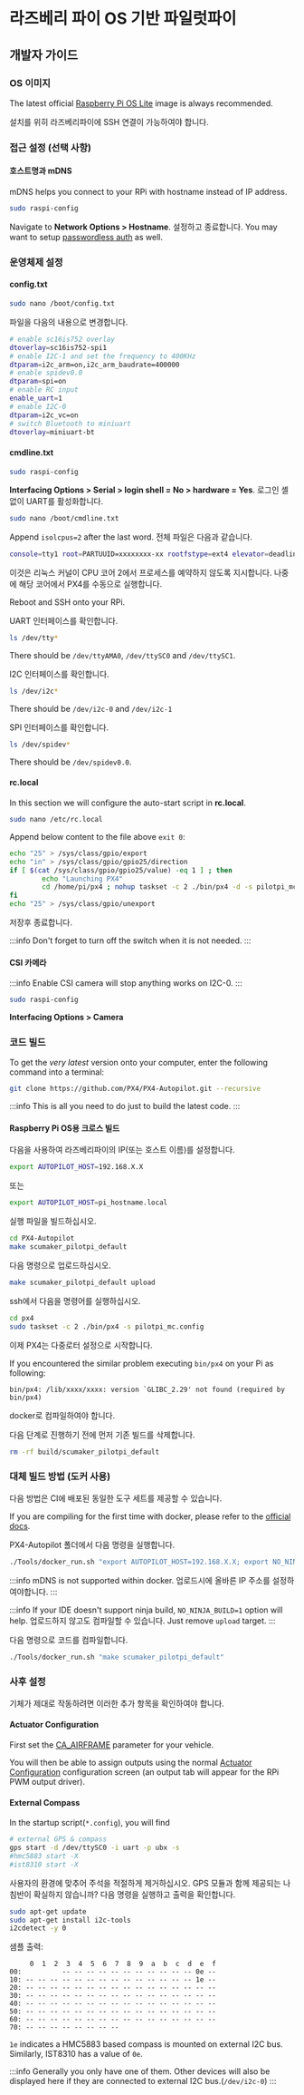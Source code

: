 # 라즈베리 파이 OS 기반 파일럿파이

## 개발자 가이드

### OS 이미지

The latest official [Raspberry Pi OS Lite](https://downloads.raspberrypi.org/raspios_lite_armhf_latest) image is always recommended.

설치를 위히 라즈베리파이에 SSH 연결이 가능하여야 합니다.

### 접근 설정 (선택 사항)

#### 호스트명과 mDNS

mDNS helps you connect to your RPi with hostname instead of IP address.

```sh
sudo raspi-config
```

Navigate to **Network Options > Hostname**.
설정하고 종료합니다.
You may want to setup [passwordless auth](https://www.raspberrypi.org/documentation/remote-access/ssh/passwordless.md) as well.

### 운영체제 설정

#### config.txt

```sh
sudo nano /boot/config.txt
```

파일을 다음의 내용으로 변경합니다.

```sh
# enable sc16is752 overlay
dtoverlay=sc16is752-spi1
# enable I2C-1 and set the frequency to 400KHz
dtparam=i2c_arm=on,i2c_arm_baudrate=400000
# enable spidev0.0
dtparam=spi=on
# enable RC input
enable_uart=1
# enable I2C-0
dtparam=i2c_vc=on
# switch Bluetooth to miniuart
dtoverlay=miniuart-bt
```

#### cmdline.txt

```sh
sudo raspi-config
```

**Interfacing Options > Serial > login shell = No > hardware = Yes**.
로그인 셸없이 UART를 활성화합니다.

```sh
sudo nano /boot/cmdline.txt
```

Append `isolcpus=2` after the last word.
전체 파일은 다음과 같습니다.

```sh
console=tty1 root=PARTUUID=xxxxxxxx-xx rootfstype=ext4 elevator=deadline fsck.repair=yes rootwait isolcpus=2
```

이것은 리눅스 커널이 CPU 코어 2에서 프로세스를 예약하지 않도록 지시합니다.
나중에 해당 코어에서 PX4를 수동으로 실행합니다.

Reboot and SSH onto your RPi.

UART 인터페이스를 확인합니다.

```sh
ls /dev/tty*
```

There should be `/dev/ttyAMA0`, `/dev/ttySC0` and `/dev/ttySC1`.

I2C 인터페이스를 확인합니다.

```sh
ls /dev/i2c*
```

There should be `/dev/i2c-0` and `/dev/i2c-1`

SPI 인터페이스를 확인합니다.

```sh
ls /dev/spidev*
```

There should be `/dev/spidev0.0`.

#### rc.local

In this section we will configure the auto-start script in **rc.local**.

```sh
sudo nano /etc/rc.local
```

Append below content to the file above `exit 0`:

```sh
echo "25" > /sys/class/gpio/export
echo "in" > /sys/class/gpio/gpio25/direction
if [ $(cat /sys/class/gpio/gpio25/value) -eq 1 ] ; then
        echo "Launching PX4"
        cd /home/pi/px4 ; nohup taskset -c 2 ./bin/px4 -d -s pilotpi_mc.config 2 &> 1 > /home/pi/px4/px4.log &
fi
echo "25" > /sys/class/gpio/unexport
```

저장후 종료합니다.

:::info
Don't forget to turn off the switch when it is not needed.
:::

#### CSI 카메라

:::info
Enable CSI camera will stop anything works on I2C-0.
:::

```sh
sudo raspi-config
```

**Interfacing Options > Camera**

### 코드 빌드

To get the _very latest_ version onto your computer, enter the following command into a terminal:

```sh
git clone https://github.com/PX4/PX4-Autopilot.git --recursive
```

:::info
This is all you need to do just to build the latest code.
:::

#### Raspberry Pi OS용 크로스 빌드

다음을 사용하여 라즈베리파이의 IP(또는 호스트 이름)를 설정합니다.

```sh
export AUTOPILOT_HOST=192.168.X.X
```

또는

```sh
export AUTOPILOT_HOST=pi_hostname.local
```

실행 파일을 빌드하십시오.

```sh
cd PX4-Autopilot
make scumaker_pilotpi_default
```

다음 명령으로 업로드하십시오.

```sh
make scumaker_pilotpi_default upload
```

ssh에서 다음을 명령어를 실행하십시오.

```sh
cd px4
sudo taskset -c 2 ./bin/px4 -s pilotpi_mc.config
```

이제 PX4는 다중로터 설정으로 시작합니다.

If you encountered the similar problem executing `bin/px4` on your Pi as following:

```
bin/px4: /lib/xxxx/xxxx: version `GLIBC_2.29' not found (required by bin/px4)
```

docker로 컴파일하여야 합니다.

다음 단계로 진행하기 전에 먼저 기존 빌드를 삭제합니다.

```sh
rm -rf build/scumaker_pilotpi_default
```

### 대체 빌드 방법 (도커 사용)

다음 방법은 CI에 배포된 동일한 도구 세트를 제공할 수 있습니다.

If you are compiling for the first time with docker, please refer to the [official docs](../test_and_ci/docker.md#prerequisites).

PX4-Autopilot 폴더에서 다음 명령을 실행합니다.

```sh
./Tools/docker_run.sh "export AUTOPILOT_HOST=192.168.X.X; export NO_NINJA_BUILD=1; make scumaker_pilotpi_default upload"
```

:::info
mDNS is not supported within docker. 업로드시에 올바른 IP 주소를 설정하여야합니다.
:::

:::info
If your IDE doesn't support ninja build, `NO_NINJA_BUILD=1` option will help.
업로드하지 않고도 컴파일할 수 있습니다. Just remove `upload` target.
:::

다음 명령으로 코드를 컴파일합니다.

```sh
./Tools/docker_run.sh "make scumaker_pilotpi_default"
```

### 사후 설정

기체가 제대로 작동하려면 이러한 추가 항목을 확인하여야 합니다.

#### Actuator Configuration

First set the [CA_AIRFRAME](../advanced_config/parameter_reference.md#CA_AIRFRAME) parameter for your vehicle.

You will then be able to assign outputs using the normal [Actuator Configuration](../config/actuators.md) configuration screen (an output tab will appear for the RPi PWM output driver).

#### External Compass

In the startup script(`*.config`), you will find

```sh
# external GPS & compass
gps start -d /dev/ttySC0 -i uart -p ubx -s
#hmc5883 start -X
#ist8310 start -X
```

사용자의 환경에 맞추어 주석을 적절하게 제거하십시오.
GPS 모듈과 함께 제공되는 나침반이 확실하지 않습니까? 다음 명령을 실행하고 출력을 확인합니다.

```sh
sudo apt-get update
sudo apt-get install i2c-tools
i2cdetect -y 0
```

샘플 출력:

```
     0  1  2  3  4  5  6  7  8  9  a  b  c  d  e  f
00:          -- -- -- -- -- -- -- -- -- -- -- 0e --
10: -- -- -- -- -- -- -- -- -- -- -- -- -- -- 1e --
20: -- -- -- -- -- -- -- -- -- -- -- -- -- -- -- --
30: -- -- -- -- -- -- -- -- -- -- -- -- -- -- -- --
40: -- -- -- -- -- -- -- -- -- -- -- -- -- -- -- --
50: -- -- -- -- -- -- -- -- -- -- -- -- -- -- -- --
60: -- -- -- -- -- -- -- -- -- -- -- -- -- -- -- --
70: -- -- -- -- -- -- -- --
```

`1e` indicates a HMC5883 based compass is mounted on external I2C bus. Similarly, IST8310 has a value of `0e`.

:::info
Generally you only have one of them.
Other devices will also be displayed here if they are connected to external I2C bus.(`/dev/i2c-0`)
:::
